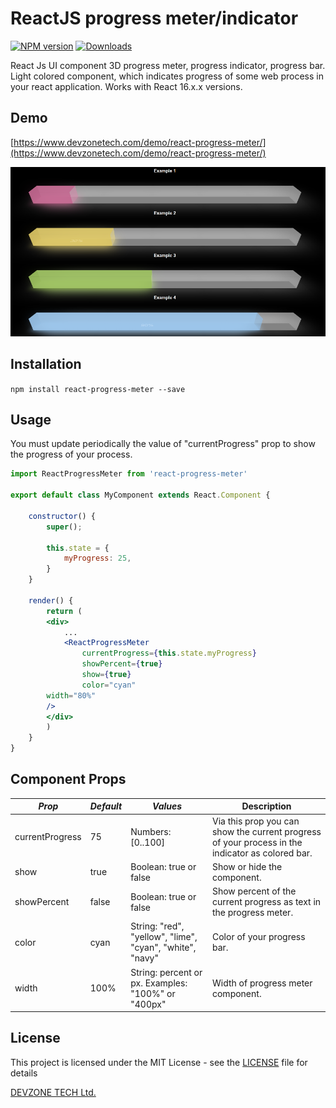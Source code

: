 # ReactJS progress meter/indicator
[![NPM version][npm-image]][npm-url]
[![Downloads][downloads-image]][npm-url]

[npm-url]: https://npmjs.org/package/react-progress-meter
[downloads-image]: http://img.shields.io/npm/dm/react-progress-meter.svg
[npm-image]: https://badge.fury.io/js/react-progress-meter.svg

React Js UI component 3D progress meter, progress indicator, progress bar. Light colored component, which indicates progress of some web process in your react application. Works with React 16.x.x versions.

## Demo
[https://www.devzonetech.com/demo/react-progress-meter/](https://www.devzonetech.com/demo/react-progress-meter/)

![Demo image of progress meter/indicator](https://raw.githubusercontent.com/devzonetech/react-progress-meter/master/src/img/react-progress-meter.png)

## Installation

  `npm install react-progress-meter --save`

## Usage
You must update periodically the value of "currentProgress" prop to show the progress of your process.

```jsx
import ReactProgressMeter from 'react-progress-meter'

export default class MyComponent extends React.Component {
    
    constructor() {
        super();

        this.state = {
            myProgress: 25,
        }
    }
    
    render() {
        return (
        <div>
            ...
            <ReactProgressMeter 
                currentProgress={this.state.myProgress} 
                showPercent={true}
                show={true}
                color="cyan" 
		width="80%"
	    />
        </div>
        )
    }
}
```

## Component Props 

| *Prop*       | *Default* | *Values*                                   | Description                                                                                      |
|-----------------|---------|----------------------------------------------------|--------------------------------------------------------------------------------------------------|
| currentProgress | 75      | Numbers: [0..100]                                   | Via this prop you can show the current progress of your process in the indicator as colored bar. |
| show            | true    | Boolean: true or false                                      | Show or hide the component.                                                                      |
| showPercent     | false   | Boolean: true or false                                      | Show percent of the current progress as text in the progress meter.                              |
| color           | cyan    | String: "red", "yellow", "lime",  "cyan", "white", "navy"  | Color of your progress bar.   
| width           | 100%    | String: percent or px. Examples: "100%" or "400px"  | Width of progress meter component.   

## License
This project is licensed under the MIT License - see the [LICENSE](LICENSE) file for details

[DEVZONE TECH Ltd.](https://www.devzonetech.com/)